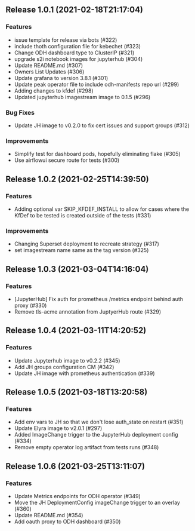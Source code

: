 
## Release 1.0.1 (2021-02-18T21:17:04)
### Features
* issue template for release via bots (#322)
* include thoth configuration file for kebechet (#323)
* Change ODH dashboard type to ClusterIP (#321)
* upgrade s2i notebook images for jupyterhub (#304)
* Update README.md (#307)
* Owners List Updates (#306)
* Update grafana to version 3.8.1 (#301)
* Update peak operator file to include odh-manifests repo url (#299)
* Adding changes to kfdef (#298)
* Updated jupyterhub imagestream image to 0.1.5 (#296)
### Bug Fixes
* Update JH image to v0.2.0 to fix cert issues and support groups (#312)
### Improvements
* Simplify test for dashboard pods, hopefully eliminating flake (#305)
* Use airflowui secure route for tests (#300)

## Release 1.0.2 (2021-02-25T14:39:50)
### Features
* Adding optional var SKIP_KFDEF_INSTALL to allow for cases where the KfDef to be tested is created outside of the tests (#331)
### Improvements
* Changing Superset deployment to recreate strategy (#317)
* set imagestream name same as the tag version (#325)

## Release 1.0.3 (2021-03-04T14:16:04)
### Features
* [JupyterHub] Fix auth for prometheus /metrics endpoint behind auth proxy (#330)
* Remove tls-acme annotation from JuptyerHub route (#329)

## Release 1.0.4 (2021-03-11T14:20:52)
### Features
* Update Jupyterhub image to v0.2.2 (#345)
* Add JH groups configuration CM (#342)
* Update JH image with prometheus authentication (#339)

## Release 1.0.5 (2021-03-18T13:20:58)
### Features
* Add env vars to JH so that we don't lose auth_state on restart (#351)
* Update Elyra image to v2.0.1 (#297)
* Added ImageChange trigger to the JupyterHub deployment config (#334)
* Remove empty operator log artifact from tests runs (#348)

## Release 1.0.6 (2021-03-25T13:11:07)
### Features
* Update Metrics endpoints for ODH operator (#349)
* Move the JH DeploymentConfig imageChange trigger to an overlay (#360)
* Update README.md (#354)
* Add oauth proxy to ODH dashboard (#350)
